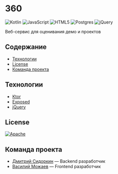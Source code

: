 # 360
![Kotlin](https://img.shields.io/badge/kotlin-%237F52FF.svg?style=for-the-badge&logo=kotlin&logoColor=white)
![JavaScript](https://img.shields.io/badge/javascript-%23323330.svg?style=for-the-badge&logo=javascript&logoColor=%23F7DF1E)
![HTML5](https://img.shields.io/badge/html5-%23E34F26.svg?style=for-the-badge&logo=html5&logoColor=white)
![Postgres](https://img.shields.io/badge/postgres-%23316192.svg?style=for-the-badge&logo=postgresql&logoColor=white)
![jQuery](https://img.shields.io/badge/jquery-%230769AD.svg?style=for-the-badge&logo=jquery&logoColor=white)

Веб-сервис для оценивания демо и проектов

## Содержание
- [Технологии](#технологии)
- [License](#license)
- [Команда проекта](#команда-проекта)

## Технологии
- [Ktor](https://ktor.io/)
- [Exposed](https://www.jetbrains.com/exposed/)
- [jQuery](https://jquery.com/)

## License
[![Apache](https://img.shields.io/badge/apache-%23D42029.svg?style=for-the-badge&logo=apache&logoColor=white)](./LICENSE)

## Команда проекта
- [Дмитрий Сидоркин](https://t.me/sid00r) — Backend разработчик
- [Василий Можаев](https://t.me/mozhayka) — Frontend разработчик
